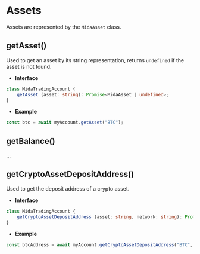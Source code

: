 # Assets
Assets are represented by the `MidaAsset` class.

## getAsset()
Used to get an asset by its string representation, returns `undefined` if the asset is not found.

- **Interface**
```typescript
class MidaTradingAccount {
    getAsset (asset: string): Promise<MidaAsset | undefined>;
}
```
- **Example**
```js
const btc = await myAccount.getAsset("BTC");
```

## getBalance()
...

## getCryptoAssetDepositAddress()
Used to get the deposit address of a crypto asset.

- **Interface**
```typescript
class MidaTradingAccount {
    getCryptoAssetDepositAddress (asset: string, network: string): Promise<string>;
}
```
- **Example**
```js
const btcAddress = await myAccount.getCryptoAssetDepositAddress("BTC", "IOTA");
```
